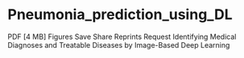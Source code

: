# Pneumonia_prediction_using_DL
 PDF [4 MB] Figures Save Share Reprints Request Identifying Medical Diagnoses and Treatable Diseases by Image-Based Deep Learning
